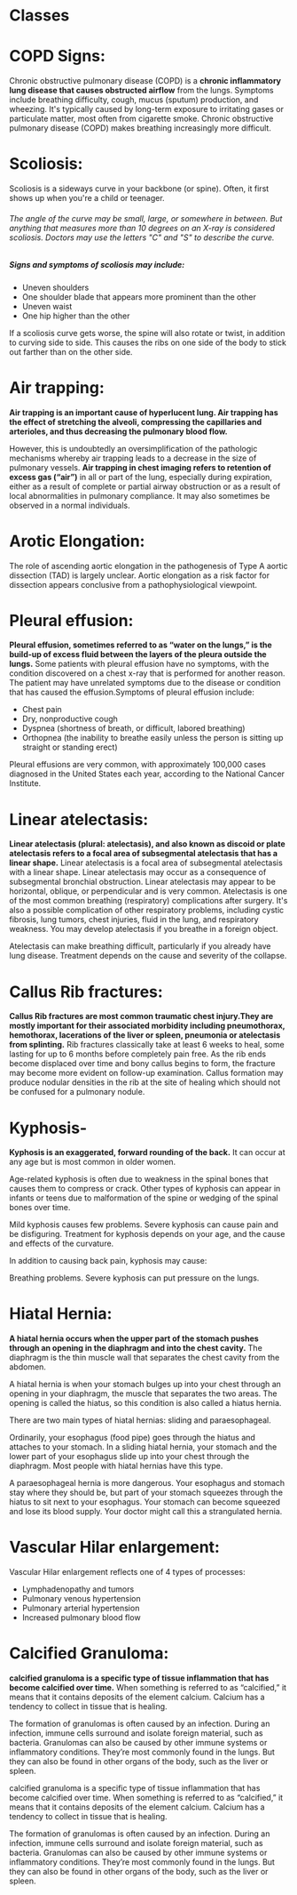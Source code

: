 # Classes

# COPD Signs:  

Chronic obstructive pulmonary disease (COPD) is a **chronic inflammatory lung disease that causes obstructed airflow** from the lungs. Symptoms include breathing difficulty, cough, mucus (sputum) production, and wheezing. It's typically caused by long-term exposure to irritating gases or particulate matter, most often from cigarette smoke. Chronic obstructive pulmonary disease (COPD) makes breathing increasingly more difficult.

# Scoliosis: 

Scoliosis is a sideways curve in your backbone (or spine). Often, it first shows up when you're a child or teenager.

###### The angle of the curve may be small, large, or somewhere in between. But anything that measures more than 10 degrees on an X-ray is considered scoliosis. Doctors may use the letters "C" and "S" to describe the curve.

##### Signs and symptoms of scoliosis may include:
* Uneven shoulders
* One shoulder blade that appears more prominent than the other
* Uneven waist
* One hip higher than the other

If a scoliosis curve gets worse, the spine will also rotate or twist, in addition to curving side to side. This causes the ribs on one side of the body to stick out farther than on the other side.
# Air trapping:

**Air trapping is an important cause of hyperlucent lung. Air trapping has the effect of stretching the alveoli, compressing the capillaries and arterioles, and thus decreasing the pulmonary blood flow.** 

However, this is undoubtedly an oversimplification of the pathologic mechanisms whereby air trapping leads to a decrease in the size of pulmonary vessels.
**Air trapping in chest imaging refers to retention of excess gas (“air”)** in all or part of the lung, especially during expiration, either as a result of complete or partial airway obstruction or as a result of local abnormalities in pulmonary compliance. It may also sometimes be observed in a normal individuals.

# Arotic Elongation: 

The role of ascending aortic elongation in the pathogenesis of Type A aortic dissection (TAD) is largely unclear. Aortic elongation as a risk factor for dissection appears conclusive from a pathophysiological viewpoint.

# Pleural effusion:

**Pleural effusion, sometimes referred to as “water on the lungs,” is the build-up of excess fluid between the layers of the pleura outside the lungs.**
Some patients with pleural effusion have no symptoms, with the condition discovered on a chest x-ray that is performed for another reason. The patient may have unrelated symptoms due to the disease or condition that has caused the effusion.Symptoms of pleural effusion include:
* Chest pain
* Dry, nonproductive cough
* Dyspnea (shortness of breath, or difficult, labored breathing)
* Orthopnea (the inability to breathe easily unless the person is sitting up straight or standing erect)

Pleural effusions are very common, with approximately 100,000 cases diagnosed in the United States each year, according to the National Cancer Institute.

# Linear atelectasis: 


**Linear atelectasis (plural: atelectasis), and also known as discoid or plate atelectasis refers to a focal area of subsegmental atelectasis that has a linear shape.** Linear atelectasis is a focal area of subsegmental atelectasis with a linear shape. Linear atelectasis may occur as a consequence of subsegmental bronchial obstruction. Linear atelectasis may appear to be horizontal, oblique, or perpendicular and is very common. Atelectasis is one of the most common breathing (respiratory) complications after surgery. It's also a possible complication of other respiratory problems, including cystic fibrosis, lung tumors, chest injuries, fluid in the lung, and respiratory weakness. You may develop atelectasis if you breathe in a foreign object.

Atelectasis can make breathing difficult, particularly if you already have lung disease. Treatment depends on the cause and severity of the collapse.


# Callus Rib fractures:
**Callus Rib fractures are most common traumatic chest injury.They are mostly important for their associated morbidity including pneumothorax, hemothorax, lacerations of the liver or spleen, pneumonia or atelectasis from splinting.** Rib fractures classically take at least 6 weeks to heal, some lasting for up to 6 months before completely pain free. As the rib ends become displaced over time and bony callus begins to form, the fracture may become more evident on follow-up examination. Callus formation may produce nodular densities in the rib at the site of healing which should not be confused for a pulmonary nodule.

# Kyphosis- 

**Kyphosis is an exaggerated, forward rounding of the back.** It can occur at any age but is most common in older women.

Age-related kyphosis is often due to weakness in the spinal bones that causes them to compress or crack. Other types of kyphosis can appear in infants or teens due to malformation of the spine or wedging of the spinal bones over time.

Mild kyphosis causes few problems. Severe kyphosis can cause pain and be disfiguring. Treatment for kyphosis depends on your age, and the cause and effects of the curvature.

In addition to causing back pain, kyphosis may cause:

Breathing problems. Severe kyphosis can put pressure on the lungs.


# Hiatal Hernia:  

**A hiatal hernia occurs when the upper part of the stomach pushes through an opening in the diaphragm and into the chest cavity.** The diaphragm is the thin muscle wall that separates the chest cavity from the abdomen.

A hiatal hernia is when your stomach bulges up into your chest through an opening in your diaphragm, the muscle that separates the two areas. The opening is called the hiatus, so this condition is also called a hiatus hernia.

There are two main types of hiatal hernias: sliding and paraesophageal.

Ordinarily, your esophagus (food pipe) goes through the hiatus and attaches to your stomach. In a sliding hiatal hernia, your stomach and the lower part of your esophagus slide up into your chest through the diaphragm. Most people with hiatal hernias have this type.

A paraesophageal hernia is more dangerous. Your esophagus and stomach stay where they should be, but part of your stomach squeezes through the hiatus to sit next to your esophagus. Your stomach can become squeezed and lose its blood supply. Your doctor might call this a strangulated hernia.

# Vascular Hilar enlargement:

Vascular Hilar enlargement reflects one of 4 types of processes:
* Lymphadenopathy and tumors
* Pulmonary venous hypertension
* Pulmonary arterial hypertension
* Increased pulmonary blood flow


# Calcified Granuloma:

**calcified granuloma is a specific type of tissue inflammation that has become calcified over time.** When something is referred to as “calcified,” it means that it contains deposits of the element calcium. Calcium has a tendency to collect in tissue that is healing. 

The formation of granulomas is often caused by an infection. During an infection, immune cells surround and isolate foreign material, such as bacteria. Granulomas can also be caused by other immune systems or inflammatory conditions. They’re most commonly found in the lungs. But they can also be found in other organs of the body, such as the liver or spleen.

calcified granuloma is a specific type of tissue inflammation that has become calcified over time. When something is referred to as “calcified,” it means that it contains deposits of the element calcium. Calcium has a tendency to collect in tissue that is healing.

The formation of granulomas is often caused by an infection. During an infection, immune cells surround and isolate foreign material, such as bacteria. Granulomas can also be caused by other immune systems or inflammatory conditions. They’re most commonly found in the lungs. But they can also be found in other organs of the body, such as the liver or spleen.

